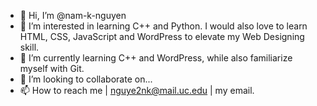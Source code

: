 - 👋 Hi, I’m @nam-k-nguyen
- 👀 I’m interested in learning C++ and Python. I would also love to learn HTML, CSS, JavaScript and WordPress to elevate my Web Designing skill.
- 🌱 I’m currently learning C++ and WordPress, while also familiarize myself with Git.
- 💞️ I’m looking to collaborate on...
- 📫 How to reach me | nguye2nk@mail.uc.edu | my email.

<!---
nam-k-nguyen/nam-k-nguyen is a ✨ special ✨ repository because its `README.md` (this file) appears on your GitHub profile.
You can click the Preview link to take a look at your changes.
--->
